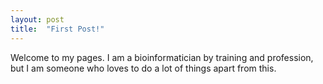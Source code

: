 ```yaml
---
layout: post
title:  "First Post!"
---
```


Welcome to my pages. I am a bioinformatician by training and profession, but I am someone who loves to do a lot of things apart from this.
